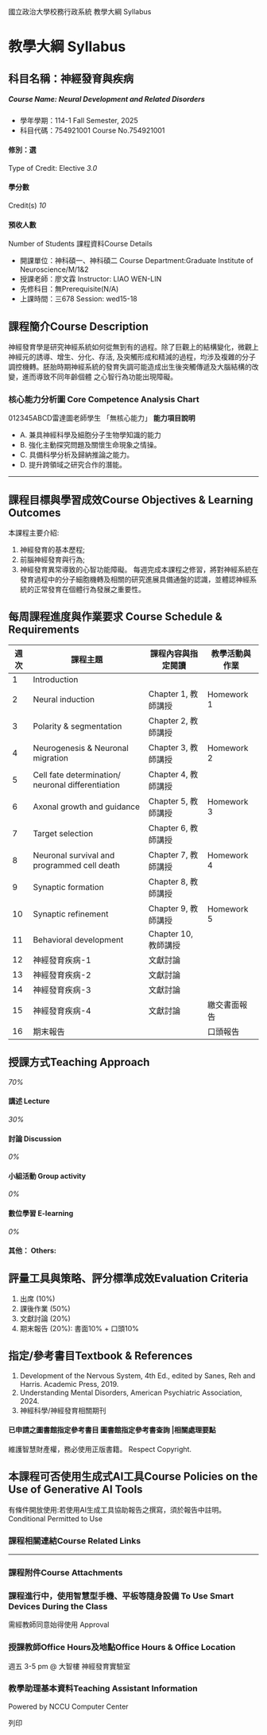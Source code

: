 國立政治大學校務行政系統 教學大綱 Syllabus
# 教學大綱 Syllabus
##  科目名稱：神經發育與疾病
#####  Course Name: Neural Development and Related Disorders
  * 學年學期：114-1 Fall Semester, 2025 
  * 科目代碼：754921001 Course No.754921001


#### 修別：選
Type of Credit: Elective 
_3.0_
#### 學分數
Credit(s)
_10_
#### 預收人數
Number of Students
課程資料Course Details
  * 開課單位：神科碩一、神科碩二 Course Department:Graduate Institute of Neuroscience/M/1&2 
  * 授課老師：廖文霖 Instructor: LIAO WEN-LIN 
  * 先修科目：無Prerequisite(N/A)
  * 上課時間：三678 Session: wed15-18


##  課程簡介Course Description
神經發育學是研究神經系統如何從無到有的過程。除了巨觀上的結構變化，微觀上神經元的誘導、增生、分化、存活, 及突觸形成和精減的過程，均涉及複雜的分子調控機轉。胚胎時期神經系統的發育失調可能造成出生後突觸傳遞及大腦結構的改變，進而導致不同年齡個體 之心智行為功能出現障礙。
###  核心能力分析圖 Core Competence Analysis Chart
012345ABCD雷達圖老師學生
「無核心能力」 
**能力項目說明**
  * A. 兼具神經科學及細胞分子生物學知識的能力
  * B. 強化主動探究問題及關懷生命現象之情操。
  * C. 具備科學分析及歸納推論之能力。
  * D. 提升跨領域之研究合作的潛能。


* * *
##  課程目標與學習成效Course Objectives & Learning Outcomes 
本課程主要介紹:  
1. 神經發育的基本歷程;  
2. 前腦神經發育與行為;  
3. 神經發育異常導致的心智功能障礙。 
每週完成本課程之修習，將對神經系統在發育過程中的分子細胞機轉及相關的研究進展具備通盤的認識，並體認神經系統的正常發育在個體行為發展之重要性。
##  每周課程進度與作業要求 Course Schedule & Requirements
|  **週次** |  **課程主題** |  **課程內容與指定閱讀** |  **教學活動與作業**  
---|---|---|---  
1 |  Introduction |  |   
2 |  Neural induction |  Chapter 1, 教師講授 |  Homework 1  
3 |  Polarity & segmentation |  Chapter 2, 教師講授 |   
4 |  Neurogenesis & Neuronal migration |  Chapter 3, 教師講授 |  Homework 2  
5 |  Cell fate determination/ neuronal differentiation |  Chapter 4, 教師講授 |   
6 |  Axonal growth and guidance |  Chapter 5, 教師講授 |  Homework 3  
7 |  Target selection |  Chapter 6, 教師講授 |   
8 |  Neuronal survival and programmed cell death |  Chapter 7, 教師講授 |  Homework 4  
9 |  Synaptic formation  |  Chapter 8, 教師講授 |   
10 |  Synaptic refinement |  Chapter 9, 教師講授 |  Homework 5  
11 |  Behavioral development |  Chapter 10, 教師講授 |   
12 |  神經發育疾病-1 |  文獻討論 |   
13 |  神經發育疾病-2 |  文獻討論 |   
14 |  神經發育疾病-3 |  文獻討論 |   
15 |  神經發育疾病-4 |  文獻討論 |  繳交書面報告  
16 |  期末報告 |  |  口頭報告  
##  授課方式Teaching Approach
_70%_
####  講述 Lecture
_30%_
####  討論 Discussion
_0%_
####  小組活動 Group activity
_0%_
####  數位學習 E-learning
_0%_
####  其他： Others:
##  評量工具與策略、評分標準成效Evaluation Criteria
1. 出席 (10%) 
2. 課後作業 (50%)
3. 文獻討論 (20%) 
4. 期末報告 (20%): 書面10% + 口頭10% 
##  指定/參考書目Textbook & References
  1. Development of the Nervous System, 4th Ed., edited by Sanes, Reh and Harris. Academic Press, 2019. 
  2. Understanding Mental Disorders, American Psychiatric Association, 2024. 
  3. 神經科學/神經發育相關期刊


####  已申請之圖書館指定參考書目  圖書館指定參考書查詢 |相關處理要點
維護智慧財產權，務必使用正版書籍。 Respect Copyright.
##  本課程可否使用生成式AI工具Course Policies on the Use of Generative AI Tools
有條件開放使用:若使用AI生成工具協助報告之撰寫，須於報告中註明。 Conditional Permitted to Use 
###  課程相關連結Course Related Links
* * *
###  課程附件Course Attachments
###  課程進行中，使用智慧型手機、平板等隨身設備 To Use Smart Devices During the Class
需經教師同意始得使用  Approval
###  授課教師Office Hours及地點Office Hours & Office Location
週五 3-5 pm @ 大智樓 神經發育實驗室
###  教學助理基本資料Teaching Assistant Information
Powered by NCCU Computer Center
  
列印
